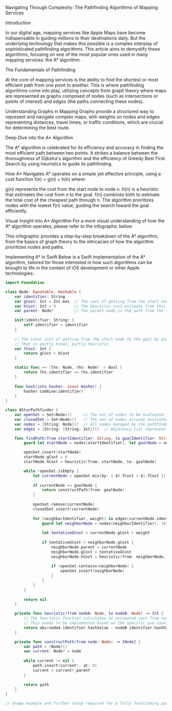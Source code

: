 Navigating Through Complexity: The Pathfinding Algorithms of Mapping Services

Introduction

In our digital age, mapping services like Apple Maps have become indispensable in guiding millions to their destinations daily. But the underlying technology that makes this possible is a complex interplay of sophisticated pathfinding algorithms. This article aims to demystify these algorithms, focusing on one of the most popular ones used in many mapping services: the A* algorithm.

The Fundamentals of Pathfinding

At the core of mapping services is the ability to find the shortest or most efficient path from one point to another. This is where pathfinding algorithms come into play, utilizing concepts from graph theory where maps are represented as graphs composed of nodes (such as intersections or points of interest) and edges (the paths connecting these nodes).

Understanding Graphs in Mapping
Graphs provide a structured way to represent and navigate complex maps, with weights on nodes and edges representing distances, travel times, or traffic conditions, which are crucial for determining the best route.

Deep Dive into the A* Algorithm

The A* algorithm is celebrated for its efficiency and accuracy in finding the most efficient path between two points. It strikes a balance between the thoroughness of Dijkstra's algorithm and the efficiency of Greedy Best First Search by using heuristics to guide its pathfinding.

How A* Navigates
A* operates on a simple yet effective principle, using a cost function f(n) = g(n) + h(n) where:

g(n) represents the cost from the start node to node n.
h(n) is a heuristic that estimates the cost from n to the goal.
f(n) combines both to estimate the total cost of the cheapest path through n.
The algorithm prioritizes nodes with the lowest f(n) value, guiding the search toward the goal efficiently.

Visual Insight into A* Algorithm
For a more visual understanding of how the A* algorithm operates, please refer to the infographic below:

This infographic provides a step-by-step breakdown of the A* algorithm, from the basics of graph theory to the intricacies of how the algorithm prioritizes nodes and paths.

Implementing A* in Swift
Below is a Swift implementation of the A* algorithm, tailored for those interested in how such algorithms can be brought to life in the context of iOS development or other Apple technologies:


```swift
import Foundation

class Node: Equatable, Hashable {
    var identifier: String
    var gCost: Int = Int.max  // The cost of getting from the start node to this node
    var hCost: Int = 0        // The heuristic cost estimate from this node to the end node
    var parent: Node?         // The parent node in the path from the start node to this one

    init(identifier: String) {
        self.identifier = identifier
    }
    
    // The total cost of getting from the start node to the goal by passing by this node. 
    // That is partly known, partly heuristic.
    var fCost: Int {
        return gCost + hCost
    }

    static func == (lhs: Node, rhs: Node) -> Bool {
        return lhs.identifier == rhs.identifier
    }
    
    func hash(into hasher: inout Hasher) {
        hasher.combine(identifier)
    }
}

class AStarPathfinder {
    var openSet = Set<Node>()     // The set of nodes to be evaluated
    var closedSet = Set<Node>()   // The set of nodes already evaluated
    var nodes = [String: Node]()  // All nodes managed by the pathfinder
    var edges = [String: [String: Int]]()  // Adjacency list representing the graph, with weights for edges

    func findPath(from startIdentifier: String, to goalIdentifier: String) -> [Node]? {
        guard let startNode = nodes[startIdentifier], let goalNode = nodes[goalIdentifier] else { return nil }

        openSet.insert(startNode)
        startNode.gCost = 0
        startNode.hCost = heuristic(from: startNode, to: goalNode)

        while !openSet.isEmpty {
            let currentNode = openSet.min(by: { $0.fCost < $1.fCost })!
            
            if currentNode == goalNode {
                return constructPath(from: goalNode)
            }
            
            openSet.remove(currentNode)
            closedSet.insert(currentNode)
            
            for (neighborIdentifier, weight) in edges[currentNode.identifier] ?? [:] {
                guard let neighborNode = nodes[neighborIdentifier], !closedSet.contains(neighborNode) else { continue }
                
                let tentativeGCost = currentNode.gCost + weight
                
                if tentativeGCost < neighborNode.gCost {
                    neighborNode.parent = currentNode
                    neighborNode.gCost = tentativeGCost
                    neighborNode.hCost = heuristic(from: neighborNode, to: goalNode)
                    
                    if !openSet.contains(neighborNode) {
                        openSet.insert(neighborNode)
                    }
                }
            }
        }
        
        return nil
    }

    private func heuristic(from nodeA: Node, to nodeB: Node) -> Int {
        // The heuristic function calculates an estimated cost from node A to node B. 
        // This needs to be implemented based on the specific use case. A common approach is to use the Manhattan or Euclidean distance.
        return abs(nodeA.identifier.hashValue - nodeB.identifier.hashValue) // Placeholder implementation
    }

    private func constructPath(from node: Node) -> [Node] {
        var path = [Node]()
        var current: Node? = node
        
        while current != nil {
            path.insert(current!, at: 0)
            current = current?.parent
        }
        
        return path
    }
}

// Usage example and further setup required for a fully functioning pathfinder...
```
